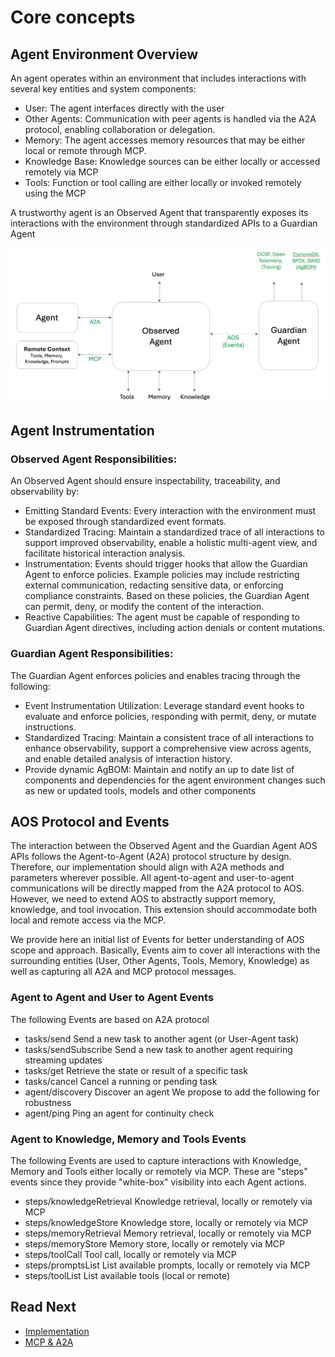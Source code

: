 # Core concepts

## Agent Environment Overview
An agent operates within an environment that includes interactions with several key entities and system components:
- User: The agent interfaces directly with the user
- Other Agents: Communication with peer agents is handled via the A2A protocol, enabling collaboration or delegation.
- Memory: The agent accesses memory resources that may be either local or remote through MCP.
- Knowledge Base: Knowledge sources can be either locally or accessed remotely via MCP
- Tools: Function or tool calling are either locally or invoked remotely using the MCP

A trustworthy agent is an Observed Agent that transparently exposes its interactions with the environment through standardized APIs to a Guardian Agent

![Agent Diagram](./agent_env.png "Agent Environment Diagram")

## Agent Instrumentation

### Observed Agent Responsibilities:
An Observed Agent should ensure inspectability, traceability, and observability by:
- Emitting Standard Events: Every interaction with the environment must be exposed through standardized event formats.
- Standardized Tracing: Maintain a standardized trace of all interactions to support improved observability, enable a holistic multi-agent view, and facilitate historical interaction analysis.
- Instrumentation: Events should trigger hooks that allow the Guardian Agent to enforce policies. Example policies may include restricting external communication, redacting sensitive data, or enforcing compliance constraints. Based on these policies, the Guardian Agent can permit, deny, or modify the content of the interaction.
- Reactive Capabilities: The agent must be capable of responding to Guardian Agent directives, including action denials or content mutations.

### Guardian Agent Responsibilities:
The Guardian Agent enforces policies and enables tracing through the following:
- Event Instrumentation Utilization: Leverage standard event hooks to evaluate and enforce policies, responding with permit, deny, or mutate instructions.
- Standardized Tracing: Maintain a consistent trace of all interactions to enhance observability, support a comprehensive view across agents, and enable detailed analysis of interaction history.
- Provide dynamic AgBOM: Maintain and notify an up to date list of components and dependencies for the agent environment changes such as new or updated tools, models and other components

## AOS Protocol and Events

The interaction between the Observed Agent and the Guardian Agent AOS APIs follows the Agent-to-Agent (A2A) protocol structure by design. 
Therefore, our implementation should align with A2A methods and parameters wherever possible. All agent-to-agent and user-to-agent communications will be directly mapped from the A2A protocol to AOS.
However, we need to extend AOS to abstractly support memory, knowledge, and tool invocation. This extension should accommodate both local and remote access via the MCP.

We provide here an initial list of Events for better understanding of AOS scope and approach.
Basically, Events aim to cover all interactions with the surrounding entities (User, Other Agents, Tools, Memory, Knowledge) 
as well as capturing all A2A and MCP protocol messages.

### Agent to Agent and User to Agent Events

The following Events are based on A2A protocol
- tasks/send
  Send a new task to another agent (or User-Agent task)
- tasks/sendSubscribe
  Send a new task to another agent requiring streaming updates
- tasks/get
  Retrieve the state or result of a specific task
- tasks/cancel
  Cancel a running or pending task
- agent/discovery
  Discover an agent
We propose to add the following for robustness
- agent/ping
  Ping an agent for continuity check

### Agent to Knowledge, Memory and Tools Events

The following Events are used to capture interactions with Knowledge, Memory and Tools
either locally or remotely via MCP.
These are "steps" events since they provide "white-box" visibility into each Agent actions.
- steps/knowledgeRetrieval
  Knowledge retrieval, locally or remotely via MCP
- steps/knowledgeStore
  Knowledge store, locally or remotely via MCP
- steps/memoryRetrieval
  Memory retrieval, locally or remotely via MCP
- steps/memoryStore
  Memory store, locally or remotely via MCP
- steps/toolCall
  Tool call, locally or remotely via MCP
- steps/promptsList
  List available prompts, locally or remotely via MCP
- steps/toolList
  List available tools (local or remote)


## Read Next

- [Implementation](./topics/implementation.md)
- [MCP & A2A](./topics/mcp_a2a.md)
